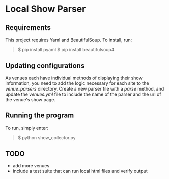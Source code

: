 Local Show Parser
=================

Requirements
------------

This project requires Yaml and BeautifulSoup. To install, run:

> $ pip install pyaml
> $ pip install beautifulsoup4

Updating configurations
-----------------------

As venues each have individual methods of displaying their show information, you need to add the logic necessary for each site to the *venue_parsers* directory. Create a new parser file with a *parse* method, and update the *venues.yml* file to include the name of the parser and the url of the venue's show page.

Running the program
-------------------

To run, simply enter:

> $ python show_collector.py

TODO
----

-	add more venues
-	include a test suite that can run local html files and verify output